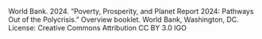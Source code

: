 World Bank. 2024. “Poverty, Prosperity, and Planet Report 2024: Pathways Out of the Polycrisis.” Overview booklet. World Bank, Washington, DC. License: Creative Commons Attribution CC BY 3.0 IGO
